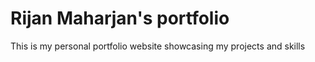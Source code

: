 # Rijan Maharjan's portfolio
This is my personal portfolio website showcasing my projects and skills
